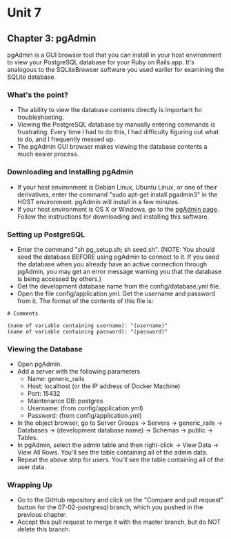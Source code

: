 # Unit 7
## Chapter 3: pgAdmin

pgAdmin is a GUI browser tool that you can install in your host environment to view your PostgreSQL database for your Ruby on Rails app.  It's analogous to the SQLiteBrowser software you used earlier for examining the SQLite database.

### What's the point?
* The ability to view the database contents directly is important for troubleshooting.
* Viewing the PostgreSQL database by manually entering commands is frustrating.  Every time I had to do this, I had difficulty figuring out what to do, and I frequently messed up.
* The pgAdmin GUI browser makes viewing the database contents a much easier process.

### Downloading and Installing pgAdmin
* If your host environment is Debian Linux, Ubuntu Linux, or one of their derivatives, enter the command "sudo apt-get install pgadmin3" in the HOST environment. pgAdmin will install in a few minutes.
* If your host environment is OS X or Windows, go to the [pgAdmin page](https://www.pgadmin.org/). Follow the instructions for downloading and installing this software.

### Setting up PostgreSQL
* Enter the command "sh pg_setup.sh; sh seed.sh".  (NOTE: You should seed the database BEFORE using pgAdmin to connect to it.  If you seed the database when you already have an active connection through pgAdmin, you may get an error message warning you that the database is being accessed by others.)
* Get the development database name from the config/database.yml file.
* Open the file config/application.yml.  Get the username and password from it.  The format of the contents of this file is:
```
# Comments

(name of variable containing username): "(username)"
(name of variable containing password): "(password)"
```

### Viewing the Database
* Open pgAdmin.
* Add a server with the following parameters
  * Name: generic_rails
  * Host: localhost (or the IP address of Docker Machine)
  * Port: 15432
  * Maintenance DB: postgres
  * Username: (from config/application.yml)
  * Password: (from config/application.yml)
* In the object browser, go to Server Groups -> Servers -> generic_rails -> Databases -> (development database name) -> Schemas -> public -> Tables.
* In pgAdmin, select the admin table and then right-click -> View Data -> View All Rows.  You'll see the table containing all of the admin data.
* Repeat the above step for users.  You'll see the table containing all of the user data.

### Wrapping Up
* Go to the GitHub repository and click on the "Compare and pull request" button for the 07-02-postgresql branch, which you pushed in the previous chapter.
* Accept this pull request to merge it with the master branch, but do NOT delete this branch.
